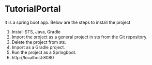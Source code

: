 # TutorialPortal
It is a spring boot app.
Below are the steps to install the project

1. Install STS, Java, Gradle
2. Import the project as a general project in sts from the Git repository.
3. Delete the project from sts.
4. Import as a Gradle project.
5. Run the project as a Springboot.
6. http://localhost:8080
